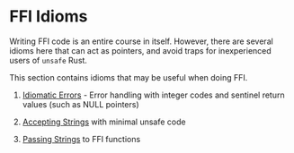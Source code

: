 # FFI Idioms

Writing FFI code is an entire course in itself. However, there are several idioms here that can act as pointers, and avoid traps for inexperienced users of `unsafe` Rust.

This section contains idioms that may be useful when doing FFI.

1. [Idiomatic Errors](./ffi-errors.md) - Error handling with integer codes and sentinel return values (such as NULL pointers)

2. [Accepting Strings](./ffi-accepting-strings.md) with minimal unsafe code

3. [Passing Strings](./ffi-passing-strings.md) to FFI functions

